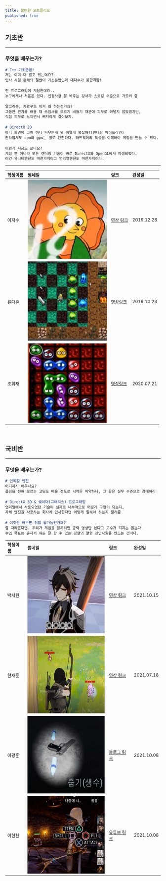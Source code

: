 ```yaml
---
title: 볼만한 포트폴리오
published: true
---
```


## 기초반
---
### 무엇을 배우는가?
```markdown
# C++ 기초문법!
저는 이미 다 알고 있는데요?
입사 시험 문제의 절반이 기초문법인데 대다수가 불합격함!

전 프로그래밍이 처음인데요..
누구에게나 처음은 있다. 인정사정 잘 봐주는 강사가 스토킹 수준으로 가르켜 줌

알고리즘, 자료구조 이거 왜 하는건가요?
그동안 뭔가를 배울 때 쓰임새를 모르기 배웠기 때문에 피부로 와닿지 않았겠지만,
직접 피부로 느끼면서 뼈저리게 겪어보자.

# DirectX 2D
아니 화면에 그림 하나 띄우는게 뭐 이렇게 복잡해?(렌더링 파이프라인)
안타깝게도 cpu와 gpu는 별로 안친하다. 하드웨어의 특성을 이해해야 게임을 만들 수 있다.

이런거 지금도 쓰나요?
게임 뿐 아니라 모든 렌더링 기술이 바로 DirectX와 OpenGL에서 파생되었다.
이건 유니티엔진도 마찬가지이고 언리얼엔진도 마찬가지이다.
```

***

|학생이름|썸네일|링크|완성일|
|:---|:---|:---|:---|
|이지수|![Images/Portfolio/Cuphead.png](Images/Portfolio/Cuphead.png)|[영상 링크](https://cafe.naver.com/sgagamedev/1413)|2019.12.28|
|유다훈|![Images/Portfolio/NecroDancer.png](Images/Portfolio/NecroDancer.png)|[영상링크](https://cafe.naver.com/sgagamedev/929)|2019.10.23|
|조휘재|![Images/Portfolio/PuyoPuyo.png](Images/Portfolio/PuyoPuyo.png)|[영상링크](https://cafe.naver.com/sgagamedev/2628)|2020.07.21|

<br>

## 국비반
---
### 무엇을 배우는가?
```markdown
# 언리얼 엔진
어디까지 배우나요?
플밍을 전혀 모르는 고딩도 배울 정도로 시작은 미약하나, 그 끝은 실무 수준으로 창대하리

# DirectX 3D & 쉐이더(그래픽스) 프로그래밍
언리얼에서 사용되었던 기술이 실제로 내부적으로 어떻게 구현이 되는지,
자체 엔진을 사용하는 회사에 입사한다면 어떻게 일해야 하는지 알랴줌

# 이것만 배우면 취업 쌉가능인가요?
잘 따라온다면. 우리가 게임을 잘하려면 공략 영상만 본다고 고수가 되지는 않는다.
수업 목표는 혼자서 뭐든 잘 할 수 있는 강철의 열혈 신입사원을 만드는 것이다.
```

|학생이름|썸네일|링크|완성일|
|:---|:---|:---|:---|
|박서원|![Images/Portfolio/OneShin.png](Images/Portfolio/OneShin.png)|[영상 링크](https://cafe.naver.com/sgagamedev/4737)|2021.10.15|
|현재훈|![Images/Portfolio/Zelda.png](Images/Portfolio/Zelda.png)|[영상 링크](https://cafe.naver.com/sgagamedev/4297)|2021.07.18|
|이광훈|![Images/Portfolio/Horror.png](Images/Portfolio/Horror.png)|[블로그 링크](https://blog.naver.com/aleff123/222531207205)|2021.10.08|
|이현찬|![Images/Portfolio/Paragon.png](Images/Portfolio/Paragon.png)|[유튜브 링크](https://www.youtube.com/watch?v=jzMu2XIu-t8)|2021.10.08|